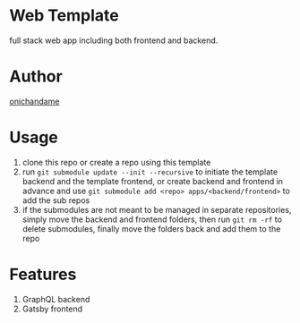# Web Template

full stack web app including both frontend and backend.

# Author

[onichandame](https://onichandame.com)

# Usage

1. clone this repo or create a repo using this template
2. run `git submodule update --init --recursive` to initiate the template backend and the template frontend, or create backend and frontend in advance and use `git submodule add <repo> apps/<backend/frontend>` to add the sub repos
3. if the submodules are not meant to be managed in separate repositories, simply move the backend and frontend folders, then run `git rm -rf` to delete submodules, finally move the folders back and add them to the repo

# Features

1. GraphQL backend
2. Gatsby frontend
